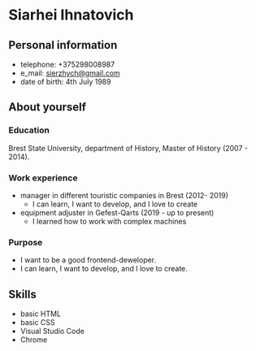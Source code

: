 # Siarhei Ihnatovich

## Personal information
* telephone: +375298008987
* e_mail: sierzhych@gmail.com
* date of birth: 4th July 1989

## About yourself
### Education
Brest State University, department of History, Master of History (2007 - 2014).

### Work experience
* manager in different touristic companies in Brest (2012- 2019)
   * I can learn, I want to develop, and I love to create
* equipment adjuster in Gefest-Qarts (2019 - up to present)
   * I learned how to work with complex machines

### Purpose
* I want to be a good frontend-deweloper.
* I can learn, I want to develop, and I love to create. 

## Skills
* basic HTML
* basic CSS
* Visual Studio Code
* Chrome

